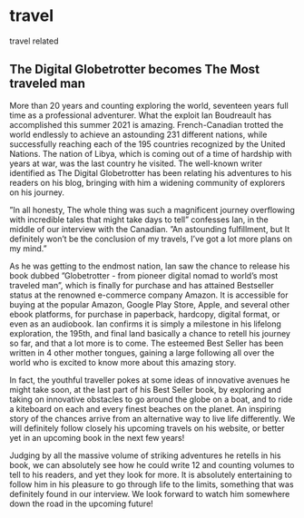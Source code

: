 # travel
travel related

The Digital Globetrotter becomes The Most traveled man
-----

More than 20 years and counting exploring the world, seventeen years full time as a professional adventurer. What the exploit Ian Boudreault has accomplished this summer 2021 is amazing. French-Canadian trotted the world endlessly to achieve an astounding 231 different nations, while successfully reaching each of the 195 countries recognized by the United Nations. The nation of Libya, which is coming out of a time of hardship with years at war, was the last country he visited. The well-known writer identified as The Digital Globetrotter has been relating his adventures to his readers on his blog, bringing with him a widening community of explorers on his journey. 

”In all honesty, The whole thing was such a magnificent journey overflowing with incredible tales that might take days to tell” confesses Ian, in the middle of our interview with the Canadian. ”An astounding fulfillment, but It definitely won’t be the conclusion of my travels, I’ve got a lot more plans on my mind.” 

As he was getting to the endmost nation, Ian saw the chance to release his book dubbed ”Globetrotter - from pioneer digital nomad to world’s most traveled man”, which is finally for purchase  and has attained Bestseller status at the renowned e-commerce company Amazon. It is accessible for buying at the popular Amazon, Google Play Store, Apple, and several other ebook platforms, for purchase in paperback, hardcopy, digital format, or even as an audiobook. Ian confirms it is simply a milestone in his lifelong exploration, the 195th, and final land basically a chance to retell his journey so far, and that a lot more is to come. The esteemed Best Seller  has been written in 4 other mother tongues, gaining a large following all over the world who is excited to know more about this amazing story. 

In fact, the youthful traveller pokes at some ideas of innovative avenues he might take soon, at the last part of his Best Seller book, by exploring and taking on innovative obstacles to go around the globe on a boat, and to ride a kiteboard on each and every finest beaches on the planet. An inspiring story of the chances arrive from an alternative way to live life differently. We will definitely follow closely his upcoming travels on his website, or better yet in an upcoming book in the next few years! 

Judging by all the massive volume of striking adventures he retells in his book, we can absolutely see how he could write 12 and counting volumes to tell to his readers, and yet they look for more. It is absolutely  entertaining to follow him in his pleasure to go through life to the limits, something that was definitely found in our interview. We look forward to watch him somewhere down the road in the upcoming future! 
